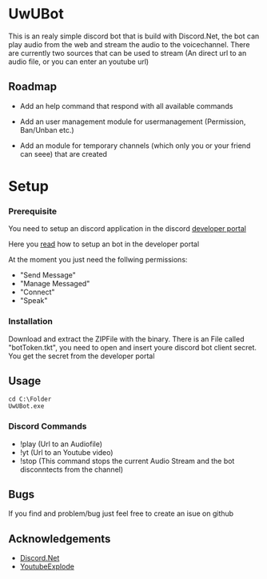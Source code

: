 
# UwUBot

This is an realy simple discord bot that is build with Discord.Net, the bot can play audio from the web and stream the audio to the voicechannel.
There are currently two sources that can be used to stream (An direct url to an audio file, or you can enter an youtube url)


## Roadmap

- Add an help command that respond with all available commands

- Add an user management module for usermanagement (Permission, Ban/Unban etc.)
- Add an module for temporary channels (which only you or your friend can seee) that are created


# Setup

### Prerequisite

You need to setup an discord application in the discord [developer portal](https://discord.com/developers/applications/)

Here you [read](https://discordpy.readthedocs.io/en/stable/discord.html) how to setup an bot in the developer portal


At the moment you just need the follwing permissions:
- "Send Message"
- "Manage Messaged"
- "Connect"
- "Speak"


### Installation
Download and extract the ZIPFile with the binary.
There is an File called "botToken.tkt", you need to open and insert youre discord bot client secret.
You get the secret from the developer portal

    
## Usage

```
cd C:\Folder
UwUBot.exe

```

### Discord Commands
- !play (Url to an Audiofile)
- !yt (Url to an Youtube video)
- !stop (This command stops the current Audio Stream and the bot disconntects from the channel)
## Bugs

If you find and problem/bug just feel free to create an isue on github

## Acknowledgements

 - [Discord.Net](https://github.com/discord-net/Discord.Nets)
 - [YoutubeExplode](https://github.com/Tyrrrz/YoutubeExplode)
